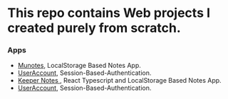 # This repo contains Web projects I created purely from scratch.

### Apps
- <a href="./munotes/">Munotes</a>, LocalStorage Based Notes App.
- <a href="./useraccount-session">UserAccount</a>, Session-Based-Authentication.
- <a href="./react-notes-ts/">Keeper Notes </a>, React Typescript and LocalStorage Based Notes App.
- <a href="./adopt-pet/">UserAccount</a>, Session-Based-Authentication.
